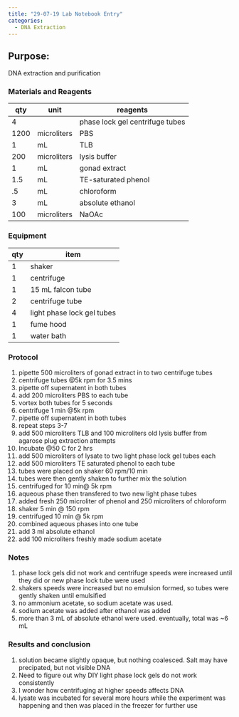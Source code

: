 ```yaml
---
title: "29-07-19 Lab Notebook Entry"
categories:
  - DNA Extraction
---
```


## Purpose:
DNA extraction and purification

### Materials and Reagents

|qty|unit|reagents|
|---|---|---|
|4||phase lock gel centrifuge tubes|
|1200|microliters| PBS|
|1|mL|TLB|
|200|microliters|lysis buffer|
|1|mL|gonad extract|
|1.5|mL|TE-saturated phenol|
|.5|mL|chloroform|
|3| mL| absolute ethanol|
|100| microliters|NaOAc|

### Equipment

|qty|item|
|---|---|
|1|shaker|
|1|centrifuge|
|1|15 mL falcon tube|
|2|centrifuge tube|
|4|light phase lock gel tubes|
|1|fume hood|
|1|water bath|

### Protocol
1. pipette 500 microliters of gonad extract in to two centrifuge tubes
2. centrifuge tubes @5k rpm for 3.5 mins
3. pipette off supernatent in both tubes
4. add 200 microliters PBS to each tube
5. vortex both tubes for 5 seconds 
6. centrifuge 1 min @5k rpm
7. pipette off supernatent in both tubes
8. repeat steps 3-7
9. add 500 microliters TLB and 100 microliters old lysis buffer from agarose plug extraction attempts
10. Incubate @50 C for 2 hrs
11. add 500 microliters of lysate to two light phase lock gel tubes each
12. add 500 microliters TE saturated phenol to each tube
13. tubes were placed on shaker 60 rpm/10 min
14. tubes were then gently shaken to further mix the solution
15. centrifuged for 10 min@ 5k rpm
16. aqueous phase then transfered to two new light phase tubes
17. added fresh 250 microliter of phenol and 250 microliters of chloroform
18. shaker 5 min @ 150 rpm
19. centrifuged 10 min @ 5k rpm
20. combined aqueous phases into one tube
21. add 3 ml absolute ethanol
22. add 100 microliters freshly made sodium acetate 

### Notes
1. phase lock gels did not work and centrifuge speeds were increased until they did or new phase lock tube were used
2. shakers speeds were increased but no emulsion formed, so tubes were gently shaken until emulsified
3. no ammonium acetate, so sodium acetate was used. 
4. sodium acetate was added after ethanol was added
5. more than 3 mL of absolute ethanol were used. eventually, total was ~6 mL

### Results and conclusion
1. solution became slightly opaque, but nothing coalesced. Salt may have precipated, but not visible DNA
2. Need to figure out why DIY light phase lock gels do not work consistently
3. I wonder how centrifuging at higher speeds affects DNA
4. lysate was incubated for several more hours while the experiment was happening and then was placed in the freezer for further use

